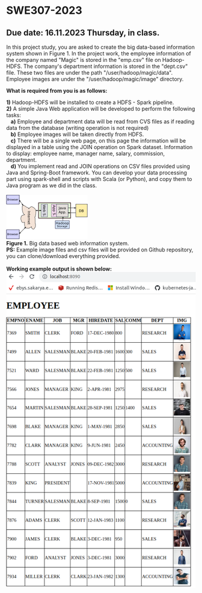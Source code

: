 # SWE307-2023
## Due date: 16.11.2023 Thursday, in class.

In this project study, you are asked to create the big data-based information system shown in Figure 1. In the project work, the employee information of the company named "Magic" is stored in the "emp.csv" file on Hadoop-HDFS. The company's department information is stored in the "dept.csv" file. These two files are under the path "/user/hadoop/magic/data". Employee images are under the "/user/hadoop/magic/image" directory. 

**What is required from you is as follows:**

**1)** Hadoop-HDFS will be installed to create a HDFS - Spark pipeline.
<br>
**2)** A simple Java Web application will be developed to perform the following tasks:<br>
	&nbsp;&nbsp;&nbsp;**a)** Employee and department data will be read from CVS files as if reading data from the database (writing operation is not required)<br>
	&nbsp;&nbsp;&nbsp;**b)** Employee images will be taken directly from HDFS.<br>
	&nbsp;&nbsp;&nbsp;**c)** There will be a single web page, on this page the information will be displayed in a table using the JOIN operation on Spark dataset. Information to display: employee name, manager name, salary, commission, department.<br>
	&nbsp;&nbsp;&nbsp;**d)** You implement read and JOIN operations on CSV files provided using Java and Spring-Boot framework. You can develop your data processing part using spark-shell and scripts with Scala (or Python), and copy them to Java program as we did in the class.<br>
<br>
![Project architecture.](pro-1.png)
<br>
**Figure 1.** Big data based web information system.
<br>
**PS:** Example image files and csv files will be provided on Github repository, you can clone/download everything provided. 
<br>
<br>
**Working example output is shown below:**
<br>
![Expected output.](Screenshot.png)
